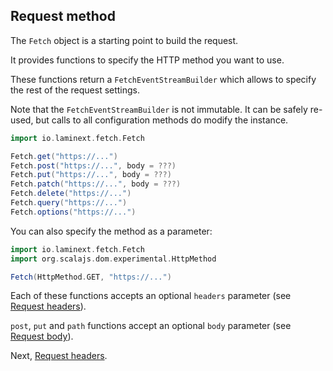 ## Request method

The `Fetch` object is a starting point to build the request. 

It provides functions to specify the HTTP method you want to use. 

These functions return a `FetchEventStreamBuilder` which allows to specify the rest of the request settings.

Note that the `FetchEventStreamBuilder` is not immutable. It can be safely re-used, but calls to all configuration 
methods do modify the instance.

```scala
import io.laminext.fetch.Fetch

Fetch.get("https://...")
Fetch.post("https://...", body = ???)
Fetch.put("https://...", body = ???)
Fetch.patch("https://...", body = ???)
Fetch.delete("https://...")
Fetch.query("https://...")
Fetch.options("https://...")
```

You can also specify the method as a parameter:

```scala
import io.laminext.fetch.Fetch
import org.scalajs.dom.experimental.HttpMethod

Fetch(HttpMethod.GET, "https://...")
```

Each of these functions accepts an optional `headers` parameter (see [Request headers](/fetch/request-headers)).

`post`, `put` and `path` functions accept an optional `body` parameter (see [Request body](/fetch/request-body)).

Next, [Request headers](/fetch/request-headers).
